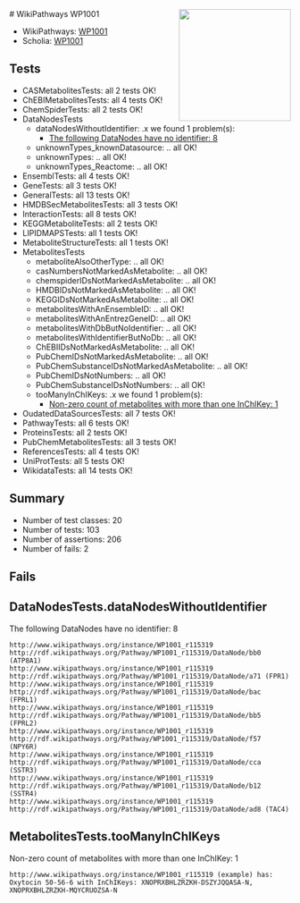 <img style="float: right; width: 200px" src="https://upload.wikimedia.org/wikipedia/commons/thumb/8/83/Wplogo_with_text_500.png/640px-Wplogo_with_text_500.png" />
# WikiPathways WP1001

* WikiPathways: [WP1001](https://new.wikipathways.org/pathways/WP1001)
* Scholia: [WP1001](https://scholia.toolforge.org/wikipathways/WP1001)
## Tests
* CASMetabolitesTests: all 2 tests OK!
* ChEBIMetabolitesTests: all 4 tests OK!
* ChemSpiderTests: all 2 tests OK!
* DataNodesTests
    * dataNodesWithoutIdentifier: .x we found 1 problem(s):
        * [The following DataNodes have no identifier: 8](#d2d32fa7)
    * unknownTypes_knownDatasource: .. all OK!
    * unknownTypes: .. all OK!
    * unknownTypes_Reactome: .. all OK!
* EnsemblTests: all 4 tests OK!
* GeneTests: all 3 tests OK!
* GeneralTests: all 13 tests OK!
* HMDBSecMetabolitesTests: all 3 tests OK!
* InteractionTests: all 8 tests OK!
* KEGGMetaboliteTests: all 2 tests OK!
* LIPIDMAPSTests: all 1 tests OK!
* MetaboliteStructureTests: all 1 tests OK!
* MetabolitesTests
    * metaboliteAlsoOtherType: .. all OK!
    * casNumbersNotMarkedAsMetabolite: .. all OK!
    * chemspiderIDsNotMarkedAsMetabolite: .. all OK!
    * HMDBIDsNotMarkedAsMetabolite: .. all OK!
    * KEGGIDsNotMarkedAsMetabolite: .. all OK!
    * metabolitesWithAnEnsembleID: .. all OK!
    * metabolitesWithAnEntrezGeneID: .. all OK!
    * metabolitesWithDbButNoIdentifier: .. all OK!
    * metabolitesWithIdentifierButNoDb: .. all OK!
    * ChEBIIDsNotMarkedAsMetabolite: .. all OK!
    * PubChemIDsNotMarkedAsMetabolite: .. all OK!
    * PubChemSubstanceIDsNotMarkedAsMetabolite: .. all OK!
    * PubChemIDsNotNumbers: .. all OK!
    * PubChemSubstanceIDsNotNumbers: .. all OK!
    * tooManyInChIKeys: .x we found 1 problem(s):
        * [Non-zero count of metabolites with more than one InChIKey: 1](#a4e4037e)
* OudatedDataSourcesTests: all 7 tests OK!
* PathwayTests: all 6 tests OK!
* ProteinsTests: all 2 tests OK!
* PubChemMetabolitesTests: all 3 tests OK!
* ReferencesTests: all 4 tests OK!
* UniProtTests: all 5 tests OK!
* WikidataTests: all 14 tests OK!


## Summary

* Number of test classes: 20
* Number of tests: 103
* Number of assertions: 206
* Number of fails: 2

## Fails

<a name="d2d32fa7" />

## DataNodesTests.dataNodesWithoutIdentifier

The following DataNodes have no identifier: 8
```
http://www.wikipathways.org/instance/WP1001_r115319 http://rdf.wikipathways.org/Pathway/WP1001_r115319/DataNode/bb0 (ATP8A1)
http://www.wikipathways.org/instance/WP1001_r115319 http://rdf.wikipathways.org/Pathway/WP1001_r115319/DataNode/a71 (FPR1)
http://www.wikipathways.org/instance/WP1001_r115319 http://rdf.wikipathways.org/Pathway/WP1001_r115319/DataNode/bac (FPRL1)
http://www.wikipathways.org/instance/WP1001_r115319 http://rdf.wikipathways.org/Pathway/WP1001_r115319/DataNode/bb5 (FPRL2)
http://www.wikipathways.org/instance/WP1001_r115319 http://rdf.wikipathways.org/Pathway/WP1001_r115319/DataNode/f57 (NPY6R)
http://www.wikipathways.org/instance/WP1001_r115319 http://rdf.wikipathways.org/Pathway/WP1001_r115319/DataNode/cca (SSTR3)
http://www.wikipathways.org/instance/WP1001_r115319 http://rdf.wikipathways.org/Pathway/WP1001_r115319/DataNode/b12 (SSTR4)
http://www.wikipathways.org/instance/WP1001_r115319 http://rdf.wikipathways.org/Pathway/WP1001_r115319/DataNode/ad8 (TAC4)
```

<a name="a4e4037e" />

## MetabolitesTests.tooManyInChIKeys

Non-zero count of metabolites with more than one InChIKey: 1
```
http://www.wikipathways.org/instance/WP1001_r115319 (example) has: Oxytocin 50-56-6 with InChIKeys: XNOPRXBHLZRZKH-DSZYJQQASA-N, XNOPRXBHLZRZKH-MQYCRUOZSA-N
```

